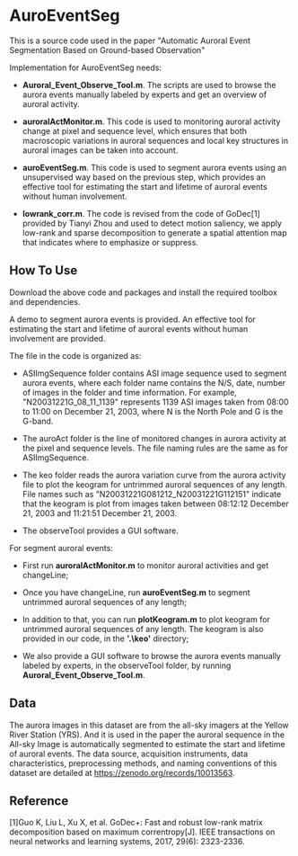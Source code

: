 # AuroEventSeg

This is a source code used in the paper "Automatic Auroral Event Segmentation Based on Ground-based Observation"  

Implementation for AuroEventSeg needs:  

* **Auroral_Event_Observe_Tool.m**. The scripts are used to browse the aurora events manually labeled by experts and get an overview of auroral activity.   

* **auroralActMonitor.m**. This code is used to monitoring auroral activity change at pixel and sequence level, which ensures that both macroscopic variations in auroral sequences and local key structures in auroral images can be taken into account.  

* **auroEventSeg.m**. This code is used to segment aurora events using an unsupervised way based on the previous step, which provides an effective tool for estimating the start and lifetime of auroral events without human involvement.  

* **lowrank_corr.m**. The code is revised from the code of GoDec[1] provided by Tianyi Zhou and used to detect motion saliency, we apply low-rank and sparse decomposition to generate a spatial attention map that indicates where to emphasize or suppress.  


## How To Use

Download the above code and packages and install the required toolbox and dependencies.  

A demo to segment aurora events is provided. An effective tool for estimating the start and lifetime of auroral events without human involvement are provided.  

The file in the code is organized as:  

* ASIImgSequence folder contains ASI image sequence used to segment aurora events, where each folder name contains the N/S, date, number of images in the folder and time information. For example, "N20031221G_08_11_1139" represents 1139 ASI images taken from 08:00 to 11:00 on December 21, 2003, where N is the North Pole and G is the G-band.  

* The auroAct folder is the line of monitored changes in aurora activity at the pixel and sequence levels. The file naming rules are the same as for ASIImgSequence.   

* The keo folder reads the aurora variation curve from the aurora activity file to plot the keogram for untrimmed auroral sequences of any length. File names such as "N20031221G081212_N20031221G112151" indicate that the keogram is plot from images taken between 08:12:12 December 21, 2003 and 11:21:51 December 21, 2003.  

* The observeTool provides a GUI software.  

For  segment auroral events:   

* First run **auroralActMonitor.m** to monitor auroral activities and get changeLine;  

* Once you have changeLine, run **auroEventSeg.m** to segment untrimmed auroral sequences of any length;  

* In addition to that, you can run **plotKeogram.m** to plot keogram for untrimmed auroral sequences of any length. The keogram is also provided in our code, in the **'.\keo'** directory;  

* We also provide a GUI software to browse the aurora events manually labeled by experts, in the observeTool folder, by running **Auroral_Event_Observe_Tool.m**.  


## Data

The aurora images in this dataset are from the all-sky imagers at the Yellow River Station (YRS). And it is used in the paper the auroral sequence in the All-sky Image is automatically segmented to estimate the start and lifetime of auroral events. The data source, acquisition instruments, data characteristics, preprocessing methods, and naming conventions of this dataset are detailed at https://zenodo.org/records/10013563.  

## Reference
[1]Guo K, Liu L, Xu X, et al. GoDec+: Fast and robust low-rank matrix decomposition based on maximum correntropy[J]. IEEE transactions on neural networks and learning systems, 2017, 29(6): 2323-2336.  
